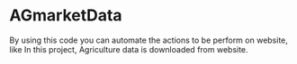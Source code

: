 # AGmarketData
By using this code you can automate the actions to be perform on website, like In this project, Agriculture data is downloaded from website.

